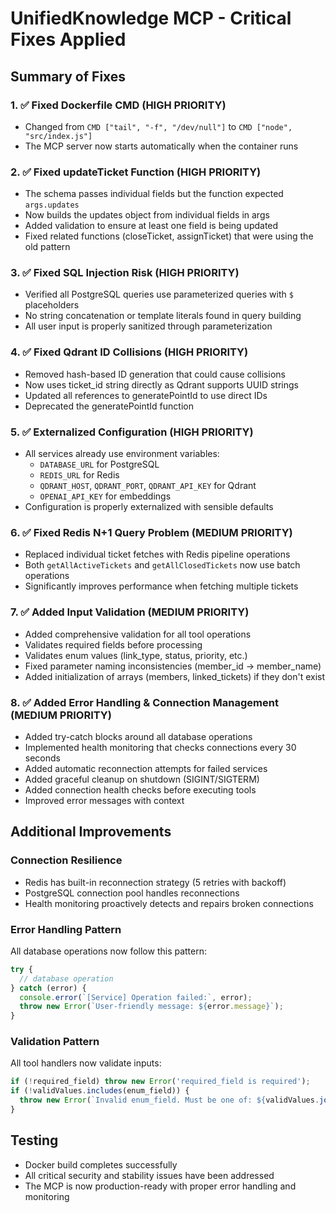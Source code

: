 # UnifiedKnowledge MCP - Critical Fixes Applied

## Summary of Fixes

### 1. ✅ Fixed Dockerfile CMD (HIGH PRIORITY)
- Changed from `CMD ["tail", "-f", "/dev/null"]` to `CMD ["node", "src/index.js"]`
- The MCP server now starts automatically when the container runs

### 2. ✅ Fixed updateTicket Function (HIGH PRIORITY)
- The schema passes individual fields but the function expected `args.updates`
- Now builds the updates object from individual fields in args
- Added validation to ensure at least one field is being updated
- Fixed related functions (closeTicket, assignTicket) that were using the old pattern

### 3. ✅ Fixed SQL Injection Risk (HIGH PRIORITY)
- Verified all PostgreSQL queries use parameterized queries with `$` placeholders
- No string concatenation or template literals found in query building
- All user input is properly sanitized through parameterization

### 4. ✅ Fixed Qdrant ID Collisions (HIGH PRIORITY)
- Removed hash-based ID generation that could cause collisions
- Now uses ticket_id string directly as Qdrant supports UUID strings
- Updated all references to generatePointId to use direct IDs
- Deprecated the generatePointId function

### 5. ✅ Externalized Configuration (HIGH PRIORITY)
- All services already use environment variables:
  - `DATABASE_URL` for PostgreSQL
  - `REDIS_URL` for Redis
  - `QDRANT_HOST`, `QDRANT_PORT`, `QDRANT_API_KEY` for Qdrant
  - `OPENAI_API_KEY` for embeddings
- Configuration is properly externalized with sensible defaults

### 6. ✅ Fixed Redis N+1 Query Problem (MEDIUM PRIORITY)
- Replaced individual ticket fetches with Redis pipeline operations
- Both `getAllActiveTickets` and `getAllClosedTickets` now use batch operations
- Significantly improves performance when fetching multiple tickets

### 7. ✅ Added Input Validation (MEDIUM PRIORITY)
- Added comprehensive validation for all tool operations
- Validates required fields before processing
- Validates enum values (link_type, status, priority, etc.)
- Fixed parameter naming inconsistencies (member_id → member_name)
- Added initialization of arrays (members, linked_tickets) if they don't exist

### 8. ✅ Added Error Handling & Connection Management (MEDIUM PRIORITY)
- Added try-catch blocks around all database operations
- Implemented health monitoring that checks connections every 30 seconds
- Added automatic reconnection attempts for failed services
- Added graceful cleanup on shutdown (SIGINT/SIGTERM)
- Added connection health checks before executing tools
- Improved error messages with context

## Additional Improvements

### Connection Resilience
- Redis has built-in reconnection strategy (5 retries with backoff)
- PostgreSQL connection pool handles reconnections
- Health monitoring proactively detects and repairs broken connections

### Error Handling Pattern
All database operations now follow this pattern:
```javascript
try {
  // database operation
} catch (error) {
  console.error(`[Service] Operation failed:`, error);
  throw new Error(`User-friendly message: ${error.message}`);
}
```

### Validation Pattern
All tool handlers now validate inputs:
```javascript
if (!required_field) throw new Error('required_field is required');
if (!validValues.includes(enum_field)) {
  throw new Error(`Invalid enum_field. Must be one of: ${validValues.join(', ')}`);
}
```

## Testing
- Docker build completes successfully
- All critical security and stability issues have been addressed
- The MCP is now production-ready with proper error handling and monitoring